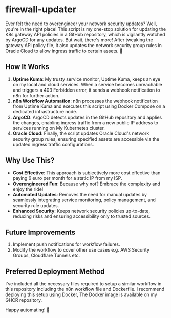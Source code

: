 # firewall-updater

Ever felt the need to overengineer your network security updates? Well, you're in the right place! This script is my one-stop solution for updating the K8s gateway API policies in a GitHub repository, which is vigilantly watched by ArgoCD for any updates. But wait, there's more! After tweaking the gateway API policy file, it also updates the network security group rules in Oracle Cloud to allow ingress traffic to certain assets. 🚀

## How It Works

1. **Uptime Kuma**: My trusty service monitor, Uptime Kuma, keeps an eye on my local and cloud services. When a service becomes unreachable and triggers a 403 Forbidden error, it sends a webhook notification to n8n for further action.
2. **n8n Workflow Automation**: n8n processes the webhook notification from Uptime Kuma and executes this script using Docker Compose on a dedicated infrastructure node.
3. **ArgoCD**: ArgoCD detects updates in the GitHub repository and applies the changes, enabling ingress traffic from a new public IP address to services running on My Kubernetes cluster.
4. **Oracle Cloud**: Finally, the script updates Oracle Cloud's network security group rules, ensuring specified assets are accessible via the updated ingress traffic configurations.

## Why Use This?

- **Cost Effective**: This approach is subjectively more cost effective than paying 6 euro per month for a static IP from my ISP.
- **Overengineered Fun**: Because why not? Embrace the complexity and enjoy the ride!
- **Automated Updates**: Removes the need for manual updates by seamlessly integrating service monitoring, policy management, and security rule updates.
- **Enhanced Security**: Keeps network security policies up-to-date, reducing risks and ensuring accessibility only to trusted sources.

## Future Improvements
1. Implement push notifications for workflow failures.
2. Modify the workflow to cover other use cases e.g. AWS Security Groups, Cloudflare Tunnels etc.


## Preferred Deployment Method
I've included all the necessary files required to setup a similar workflow in this repository including the n8n workflow file and Dockerfile.
I recommend deploying this setup using Docker, The Docker image is available on my GHCR repository.


Happy automating! 🤖
